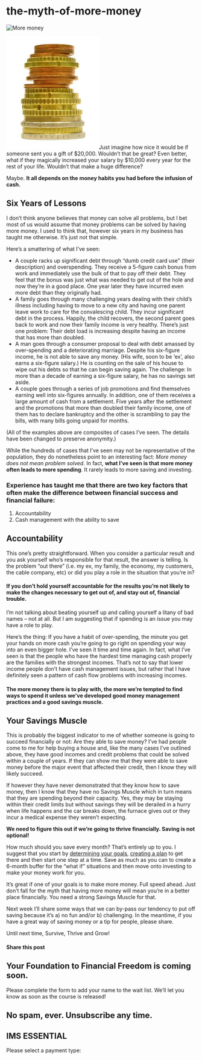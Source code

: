 # the-myth-of-more-money
![More money](https://yourfinanciallaunchpad.com/wp-content/uploads/elementor/thumbs/More-money-qdc6cqrbkvkqbvm1juw1iusf84sbync09asazw9q4o.jpg "More money")

[![More money](attachments/More-money.jpg)](http://yflmainprod.wpengine.com/wp-content/uploads/2014/10/More-money.jpg)Just imagine how nice it would be if someone sent you a gift of $20,000. Wouldn’t that be great? Even better, what if they magically increased your salary by $10,000 every year for the rest of your life. Wouldn’t that make a huge difference?

Maybe. **It all depends on the money habits you had before the infusion of cash.**

## Six Years of Lessons

I don’t think anyone believes that money can solve all problems, but I bet most of us would assume that money problems can be solved by having more money. I used to think that, however six years in my business has taught me otherwise. It’s just not that simple.

Here’s a smattering of what I’ve seen:

- A couple racks up significant debt through “dumb credit card use” (their description) and overspending. They receive a 5-figure cash bonus from work and immediately use the bulk of that to pay off their debt. They feel that the bonus was just what was needed to get out of the hole and now they’re in a good place. One year later they have incurred even more debt than they originally had.
- A family goes through many challenging years dealing with their child’s illness including having to move to a new city and having one parent leave work to care for the convalescing child. They incur significant debt in the process. Happily, the child recovers, the second parent goes back to work and now their family income is very healthy. There’s just one problem: Their debt load is increasing despite having an income that has more than doubled.
- A man goes through a consumer proposal to deal with debt amassed by over-spending and a deteriorating marriage. Despite his six-figure income, he is not able to save any money. (His wife, soon to be ‘ex’, also earns a six-figure salary.) He is counting on the sale of his house to wipe out his debts so that he can begin saving again. The challenge: In more than a decade of earning a six-figure salary, he has no savings set aside.
- A couple goes through a series of job promotions and find themselves earning well into six-figures annually. In addition, one of them receives a large amount of cash from a settlement. Five years after the settlement and the promotions that more than doubled their family income, one of them has to declare bankruptcy and the other is scrambling to pay the bills, with many bills going unpaid for months.

(All of the examples above are composites of cases I’ve seen. The details have been changed to preserve anonymity.)

While the hundreds of cases that I’ve seen may not be representative of the population, they do nonetheless point to an interesting fact: *More money does not mean problem solved*. In fact, **what I’ve seen is that more money often leads to more spending**. It rarely leads to more saving and investing.

### Experience has taught me that there are two key factors that often make the difference between financial success and financial failure:

1. Accountability
2. Cash management with the ability to save

## Accountability

This one’s pretty straightforward. When you consider a particular result and you ask yourself who’s responsible for that result, the answer is telling. Is the problem “out there” (i.e. my ex, my family, the economy, my customers, the cable company, etc) or did you play a role in the situation that you’re in?

#### If you don’t hold yourself accountable for the results you’re not likely to make the changes necessary to get out of, and stay out of, financial trouble.

I’m not talking about beating yourself up and calling yourself a litany of bad names – not at all. But I am suggesting that if spending is an issue you may have a role to play.

Here’s the thing: If you have a habit of over-spending, the minute you get your hands on more cash you’re going to go right on spending your way into an even bigger hole. I’ve seen it time and time again. In fact, what I’ve seen is that the people who have the hardest time managing cash properly are the families with the strongest incomes. That’s not to say that lower income people don’t have cash management issues, but rather that I have definitely seen a pattern of cash flow problems with increasing incomes.

#### The more money there is to play with, the more we’re tempted to find ways to spend it unless we’ve developed good money management practices and a good savings muscle.

## Your Savings Muscle

This is probably the biggest indicator to me of whether someone is going to succeed financially or not: Are they able to save money? I’ve had people come to me for help buying a house and, like the many cases I’ve outlined above, they have good incomes and credit problems that could be solved within a couple of years. If they can show me that they were able to save money before the major event that affected their credit, then I know they will likely succeed.

If however they have never demonstrated that they know how to save money, then I know that they have no Savings Muscle which in turn means that they are spending beyond their capacity. Yes, they may be staying within their credit limits but without savings they will be derailed in a hurry when life happens and the car breaks down, the furnace gives out or they incur a medical expense they weren’t expecting.

**We need to figure this out if we’re going to thrive financially. Saving is not optional!**

How much should you save every month? That’s entirely up to you. I suggest that you start by [determining your goals](https://yflmainprod.wpengine.com/2014/07/step-1-for-your-money-plan-start-with-the-goal/), [creating a plan](https://yflmainprod.wpengine.com/2014/06/forget-about-budgeting-and-do-this-instead/) to get there and then start one step at a time. Save as much as you can to create a 6-month buffer for the “what if” situations and then move onto investing to make your money work for you.

It’s great if one of your goals is to make more money. Full speed ahead. Just don’t fall for the myth that having more money will mean you’re in a better place financially. You need a strong Savings Muscle for that.

Next week I’ll share some ways that we can by-pass our tendency to put off saving because it’s a) no fun and/or b) challenging. In the meantime, if you have a great way of saving money or a tip for people, please share.

Until next time, Survive, Thrive and Grow!

#### Share this post

## Your Foundation to Financial Freedom is coming soon.

Please complete the form to add your name to the wait list. We’ll let you know as soon as the course is released!

## No spam, ever. Unsubscribe any time.

## IMS ESSENTIAL

Please select a payment type: